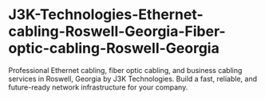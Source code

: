 # J3K-Technologies-Ethernet-cabling-Roswell-Georgia-Fiber-optic-cabling-Roswell-Georgia
Professional Ethernet cabling, fiber optic cabling, and business cabling services in Roswell, Georgia by J3K Technologies. Build a fast, reliable, and future-ready network infrastructure for your company.
